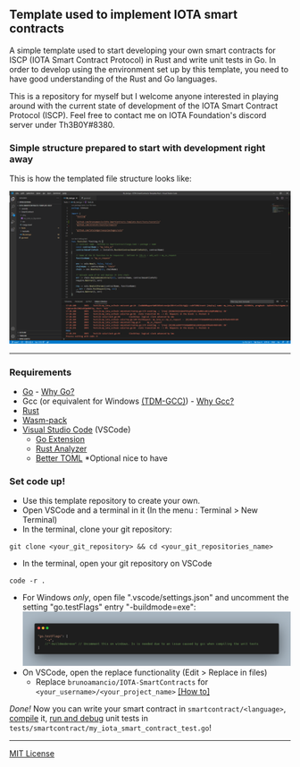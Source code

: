 ## Template used to implement IOTA smart contracts

A simple template used to start developing your own smart contracts for ISCP (IOTA Smart Contract Protocol) in Rust and write unit tests in Go. In order to develop using the environment set up by this template, you need to have good understanding of the Rust and Go languages.

This is a repository for myself but I welcome anyone interested in playing around with the current state of development of the IOTA Smart Contract Protocol (ISCP). Feel free to contact me on IOTA Foundation's discord server under Th3B0Y#8380.

### Simple structure prepared to start with development right away
This is how the templated file structure looks like:

![View of the template on VSCode](general-docs/VSCode-TemplateView.png)

---

### Requirements
- [Go](https://golang.org/dl/) - [Why Go?](general-docs/WhyGo.md)
- Gcc (or equivalent for Windows [(TDM-GCC)](https://jmeubank.github.io/tdm-gcc/)) - [Why Gcc?](general-docs/WhyGo.md)
- [Rust](https://www.rust-lang.org/tools/install)
- [Wasm-pack](https://rustwasm.github.io/wasm-pack/installer/)
- [Visual Studio Code](https://code.visualstudio.com/Download) (VSCode)
  - [Go Extension](https://marketplace.visualstudio.com/items?itemName=golang.Go)
  - [Rust Analyzer](https://marketplace.visualstudio.com/items?itemName=matklad.rust-analyzer)
  - [Better TOML](https://marketplace.visualstudio.com/items?itemName=bungcip.better-toml) *Optional nice to have 

### Set code up!
- Use this template repository to create your own.
- Open VSCode and a terminal in it (In the menu : Terminal > New Terminal)
- In the terminal, clone your git repository:
```
git clone <your_git_repository> && cd <your_git_repositories_name>
```
- In the terminal, open your git repository on VSCode
```
code -r .
```
- For Windows *only*, open file ".vscode/settings.json" and uncomment the setting "go.testFlags" entry "-buildmode=exe":
![Go.testFlags for Windows](general-docs/go-testflags.png)
- On VSCode, open the replace functionality (Edit > Replace in files) 
    - Replace `brunoamancio/IOTA-SmartContracts` for `<your_username>/<your_project_name>` [[How to]](general-docs/VSCode-Replace-Text.png)

*Done!* Now you can write your smart contract in `smartcontract/<language>`, [compile](general-docs/Compile-SmartContract.md) it, [run and debug](general-docs/UnitTest-and-debug-SmartContract.md) unit tests in `tests/smartcontract/my_iota_smart_contract_test.go`!

---
[MIT License](LICENSE)
